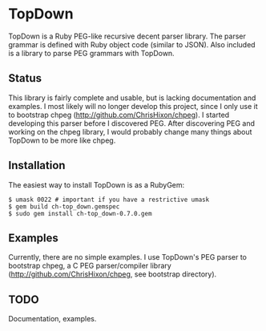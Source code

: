 # TopDown

TopDown is a Ruby PEG-like recursive decent parser library. The parser grammar is defined with Ruby object code (similar to JSON). Also included is a library to parse PEG grammars with TopDown.

## Status

This library is fairly complete and usable, but is lacking documentation and examples. I most likely will no longer develop this project, since I only use it to bootstrap chpeg (http://github.com/ChrisHixon/chpeg). I started developing this parser before I discovered PEG. After discovering PEG and working on the chpeg library, I would probably change many things about TopDown to be more like chpeg.

## Installation

The easiest way to install TopDown is as a RubyGem:

    $ umask 0022 # important if you have a restrictive umask
    $ gem build ch-top_down.gemspec
    $ sudo gem install ch-top_down-0.7.0.gem
  
## Examples

Currently, there are no simple examples. I use TopDown's PEG parser to bootstrap chpeg, a C PEG parser/compiler library (http://github.com/ChrisHixon/chpeg, see bootstrap directory).
  
## TODO

Documentation, examples.
